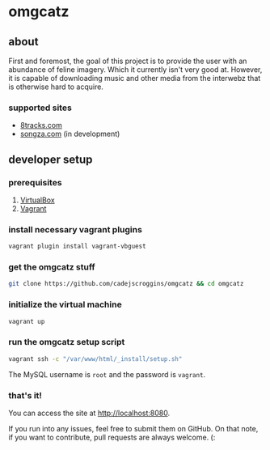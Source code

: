 # omgcatz

## about

First and foremost, the goal of this project is to provide the user with an abundance of feline imagery. Which it currently isn't very good at. However, it is capable of downloading music and other media from the interwebz that is otherwise hard to acquire.

### supported sites

* [8tracks.com](https://8tracks.com/)
* [songza.com](https://songza.com/) (in development)

## developer setup

### prerequisites

1. [VirtualBox](https://www.virtualbox.org/)
2. [Vagrant](https://www.vagrantup.com/)

### install necessary vagrant plugins

```bash
vagrant plugin install vagrant-vbguest
```

### get the omgcatz stuff

```bash
git clone https://github.com/cadejscroggins/omgcatz && cd omgcatz
```

### initialize the virtual machine

```bash
vagrant up
```

### run the omgcatz setup script

```bash
vagrant ssh -c "/var/www/html/_install/setup.sh"
```

The MySQL username is `root` and the password is `vagrant`.

### that's it!

You can access the site at [http://localhost:8080](http://localhost:8080).

If you run into any issues, feel free to submit them on GitHub. On that note, if you want to contribute, pull requests are always welcome. (:

